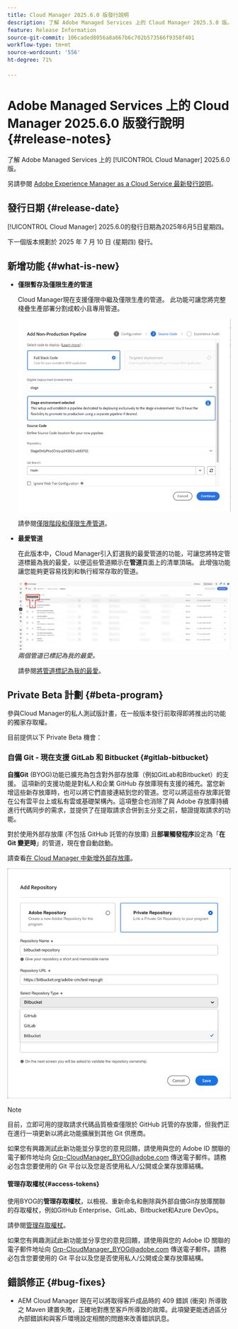 ```yaml
---
title: Cloud Manager 2025.6.0 版發行說明
description: 了解 Adobe Managed Services 上的 Cloud Manager 2025.5.0 版。
feature: Release Information
source-git-commit: 106caded8056a8a667b6c702b573566f9358f401
workflow-type: tm+mt
source-wordcount: '556'
ht-degree: 71%

---
```


# Adobe Managed Services 上的 Cloud Manager 2025.6.0 版發行說明 {#release-notes}

<!-- RELEASE WIKI  https://wiki.corp.adobe.com/display/DMSArchitecture/Cloud+Manager+2025.04.0+Release -->

了解 Adobe Managed Services 上的 [!UICONTROL Cloud Manager] 2025.6.0 版。

另請參閱 [Adobe Experience Manager as a Cloud Service 最新發行說明](https://experienceleague.adobe.com/zh-hant/docs/experience-manager-cloud-service/content/release-notes/home)。

## 發行日期 {#release-date}

[!UICONTROL Cloud Manager] 2025.6.0的發行日期為2025年6月5日星期四。

<!-- There are no significant new features or bug fixes in the May Cloud Manager release. -->

下一個版本規劃於 2025 年 7 月 10 日 (星期四) 發行。

<!-- SAVE FOR FUTURE POSSIBLE USE There are no significant new features or bug fixes in the May Cloud Manager release. -->


## 新增功能 {#what-is-new}

* **僅限暫存及僅限生產的管道**

  Cloud Manager現在支援僅限中繼及僅限生產的管道。 此功能可讓您將完整棧疊生產部署分割成較小且專用管道。<!-- This feature went into GA from Private beta in the June 5, 2025 CM release -->

  ![已選取「完整棧疊程式碼」選項按鈕並選取「中繼」環境的「新增非生產管道」對話方塊](/help/release-notes/assets/add-non-production-pipeline.png)

  請參閱[僅限階段和僅限生產管道](/help/using/stage-prod-only.md)。

* **最愛管道**

  在此版本中，Cloud Manager引入釘選我的最愛管道的功能，可讓您將特定管道標籤為我的最愛，以便這些管道顯示在&#x200B;**管道**&#x200B;頁面上的清單頂端。 此增強功能讓您能夠更容易找到和執行經常存取的管道。<!-- CMGR-68293 -->

  ![Pipelines marked as favorites](/help/release-notes/assets/pipeline-favorites.png) *兩個管道已標記為我的最愛。*

  請參閱[將管道標記為我的最愛](/help/using/managing-pipelines.md#pipeline-favorites)。


## Private Beta 計劃 {#beta-program}

參與Cloud Manager的私人測試版計畫，在一般版本發行前取得即將推出的功能的獨家存取權。

目前提供以下 Private Beta 機會：


### 自備 Git - 現在支援 GitLab 和 Bitbucket {#gitlab-bitbucket}

**自攜Git** (BYOG)功能已擴充為包含對外部存放庫（例如GitLab和Bitbucket）的支援。 這項新的支援功能是對私人和企業 GitHub 存放庫現有支援的補充。當您新增這些新存放庫時，也可以將它們直接連結到您的管道。您可以將這些存放庫託管在公有雲平台上或私有雲或基礎架構內。這項整合也消除了與 Adobe 存放庫持續進行代碼同步的需求，並提供了在提取請求合併到主分支之前，驗證提取請求的功能。

對於使用外部存放庫 (不包括 GitHub 託管的存放庫) 且&#x200B;**部署觸發程序**&#x200B;設定為「**在 Git 變更時**」的管道，現在會自動啟動。

請查看[在 Cloud Manager 中新增外部存放庫](/help/managing-code/external-repositories.md)。

![新增存放庫對話框](/help/release-notes/assets/repositories-add-release-notes.png)

>[!NOTE]
>
>目前，立即可用的提取請求代碼品質檢查僅限於 GitHub 託管的存放庫，但我們正在進行一項更新以將此功能擴展到其他 Git 供應商。

如果您有興趣測試此新功能並分享您的意見回饋，請使用與您的 Adobe ID 關聯的電子郵件地址向 [Grp-CloudManager_BYOG@adobe.com](mailto:Grp-CloudManager_BYOG@adobe.com) 傳送電子郵件。請務必包含您要使用的 Git 平台以及您是否使用私人/公開或企業存放庫結構。

#### 管理存取權杖{#access-tokens}

使用BYOG的&#x200B;**管理存取權杖**，以檢視、重新命名和刪除與外部自備Git存放庫關聯的存取權杖，例如GitHub Enterprise、GitLab、Bitbucket和Azure DevOps。

請參閱[管理存取權杖](/help/managing-code/manage-access-tokens.md)。

如果您有興趣測試此新功能並分享您的意見回饋，請使用與您的 Adobe ID 關聯的電子郵件地址向 [Grp-CloudManager_BYOG@adobe.com](mailto:Grp-CloudManager_BYOG@adobe.com) 傳送電子郵件。請務必包含您要使用的 Git 平台以及您是否使用私人/公開或企業存放庫結構。


## 錯誤修正 {#bug-fixes}

* AEM Cloud Manager 現在可以將取得客戶成品時的 409 錯誤 (衝突) 所導致之 Maven 建置失敗，正確地對應至客戶所導致的故障。此項變更能透過區分內部錯誤和與客戶環境設定相關的問題來改善錯誤訊息。<!-- CMGR-66673 -->

<!--
Known Issues {#known-issues}

* A -->

